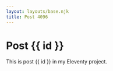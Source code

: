 ```yaml
---
layout: layouts/base.njk
title: Post 4096
---
```


# Post {{ id }}

This is post {{ id }} in my Eleventy project.
